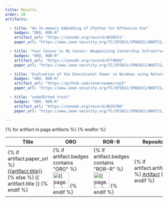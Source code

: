 ```yaml
---
title: Results
order: 20
artifacts:

  - title: "An In-memory Embedding of CPython for Offensive Use"
    badges: "ORO, ROR-R"
    artifact_url: "https://zenodo.org/record/4638251"
    paper_url: "https://www.ieee-security.org/TC/SP2021/SPW2021/WOOT21/files/woot21-sharfuddin-slides.pdf"

  - title: "Your Censor is My Censor: Weaponizing Censorship Infrastructure for Availability Attacks"
    badges: "ORO, ROR-R"
    artifact_url: "https://zenodo.org/record/4774692"
    paper_url: "https://www.ieee-security.org/TC/SP2021/SPW2021/WOOT21/files/woot21-bock-slides.pdf"

  - title: "Evaluation of the Executional Power in Windows using Return Oriented Programming"
    badges: "ORO, ROR-R"
    artifact_url: "https://github.com/reverseame/rop3"
    paper_url: "https://www.ieee-security.org/TC/SP2021/SPW2021/WOOT21/files/woot21-rodriguez-slides.pdf"

  - title: "undeSErVed trust"
    badges: "ORO, ROR-R"
    artifact_url: "https://zenodo.org/record/4635706"
    paper_url: "https://www.ieee-security.org/TC/SP2021/SPW2021/WOOT21/files/woot21-wilke-slides.pdf"

---
```


<table>
  <thead>
    <tr>
      <th>Title</th>
      <th>ORO</th>
      <th>ROR-R</th>
      <th>Repository</th>
    </tr>
  </thead>
  <tbody>
  {% for artifact in page.artifacts %}
    <tr>
      <td>
        {% if artifact.paper_url %}
          <a href="{{artifact.paper_url}}">{{artifact.title}}</a>
        {% else %}
          {{ artifact.title }}
        {% endif %}
      </td>
      <td>
        {% if artifact.badges contains "ORO" %}
          <img src="{{ site.baseurl }}/images/open_research-oro.png" alt="{{ page.badges }}" width="50px">
        {% endif %}
      </td><td>
        {% if artifact.badges contains "ROR-R" %}
          <img src="{{ site.baseurl }}/images/results_reproduced-ror-r.png" alt="{{ page.badges }}" width="50px">
        {% endif %}
      </td>
      <td>
        {% if artifact.artifact_url %}
          <a href="{{artifact.artifact_url}}">Artifact</a>
        {% endif %}
      </td>
    </tr>
  {% endfor %}
  </tbody>
</table>
